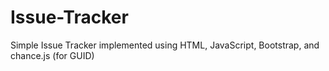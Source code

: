# Issue-Tracker
Simple Issue Tracker implemented using HTML, JavaScript, Bootstrap, and chance.js (for GUID)
